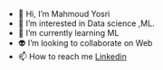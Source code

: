- 👋 Hi, I’m Mahmoud Yosri
- 👀 I’m interested in Data science ,ML.
- 🌱 I’m currently learning ML
- 👽 I’m looking to collaborate on Web
- 📫 How to reach me [Linkedin](https://www.linkedin.com/in/mahmoud-yosri-b30a89212/)


<!---
mahmoudyosrimahmoud13/mahmoudyosrimahmoud13 is a ✨ special ✨ repository because its `README.md` (this file) appears on your GitHub profile.
You can click the Preview link to take a look at your changes.
--->
